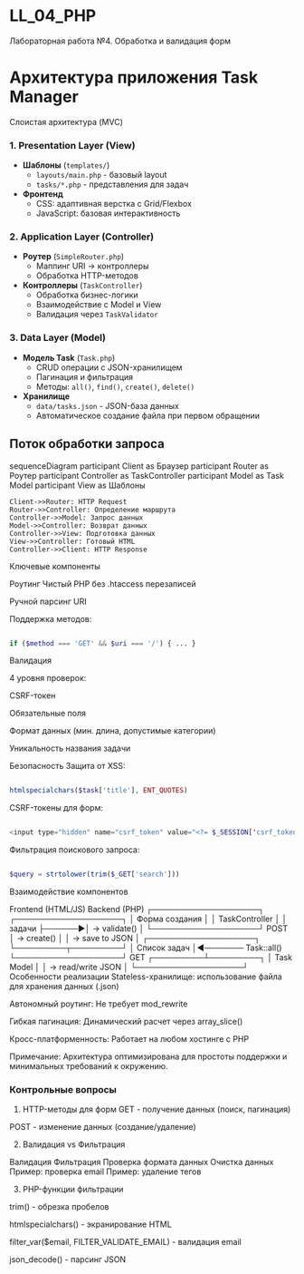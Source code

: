 # LL_04_PHP

Лабораторная работа №4. Обработка и валидация форм

# Архитектура приложения Task Manager

Слоистая архитектура (MVC)

### 1. Presentation Layer (View)

- **Шаблоны** (`templates/`)
  - `layouts/main.php` - базовый layout
  - `tasks/*.php` - представления для задач
- **Фронтенд**
  - CSS: адаптивная верстка с Grid/Flexbox
  - JavaScript: базовая интерактивность

### 2. Application Layer (Controller)

- **Роутер** (`SimpleRouter.php`)
  - Маппинг URI → контроллеры
  - Обработка HTTP-методов
- **Контроллеры** (`TaskController`)
  - Обработка бизнес-логики
  - Взаимодействие с Model и View
  - Валидация через `TaskValidator`

### 3. Data Layer (Model)

- **Модель Task** (`Task.php`)
  - CRUD операции с JSON-хранилищем
  - Пагинация и фильтрация
  - Методы: `all()`, `find()`, `create()`, `delete()`
- **Хранилище**
  - `data/tasks.json` - JSON-база данных
  - Автоматическое создание файла при первом обращении

## Поток обработки запроса

sequenceDiagram
    participant Client as Браузер
    participant Router as Роутер
    participant Controller as TaskController
    participant Model as Task Model
    participant View as Шаблоны

    Client->>Router: HTTP Request
    Router->>Controller: Определение маршрута
    Controller->>Model: Запрос данных
    Model->>Controller: Возврат данных
    Controller->>View: Подготовка данных
    View->>Controller: Готовый HTML
    Controller->>Client: HTTP Response
    
Ключевые компоненты

Роутинг
Чистый PHP без .htaccess перезаписей

Ручной парсинг URI

Поддержка методов:

```php

if ($method === 'GET' && $uri === '/') { ... }

```

Валидация

4 уровня проверок:

CSRF-токен

Обязательные поля

Формат данных (мин. длина, допустимые категории)

Уникальность названия задачи

Безопасность
Защита от XSS:

```php

htmlspecialchars($task['title'], ENT_QUOTES)

```

CSRF-токены для форм:

```php

<input type="hidden" name="csrf_token" value="<?= $_SESSION['csrf_token'] ?>">

```

Фильтрация поискового запроса:

```php

$query = strtolower(trim($_GET['search']))

```

Взаимодействие компонентов

   Frontend (HTML/JS)          Backend (PHP)
┌───────────────────┐       ┌───────────────────┐
│ Форма создания    │       │ TaskController    │
│ задачи            ├──────►│ → validate()      │
└───────────────────┘ POST  │ → create()        │
                            │ → save to JSON    │
┌───────────────────┐       └─────────┬─────────┘
│ Список задач      │◄─────── Task::all()
└───────────────────┘ GET   ┌─────────┴─────────┐
                            │ Task Model        │
                            │ → read/write JSON │
                            └───────────────────┘
Особенности реализации
Stateless-хранилище: использование файла для хранения данных (.json)

Автономный роутинг: Не требует mod_rewrite

Гибкая пагинация: Динамический расчет через array_slice()

Кросс-платформенность: Работает на любом хостинге с PHP

Примечание: Архитектура оптимизирована для простоты поддержки и минимальных требований к окружению.

### Контрольные вопросы

1. HTTP-методы для форм
GET - получение данных (поиск, пагинация)

POST - изменение данных (создание/удаление)

2. Валидация vs Фильтрация
   
Валидация	Фильтрация
Проверка формата данных	Очистка данных
Пример: проверка email	Пример: удаление тегов


3. PHP-функции фильтрации
   
trim() - обрезка пробелов

htmlspecialchars() - экранирование HTML

filter_var($email, FILTER_VALIDATE_EMAIL) - валидация email

json_decode() - парсинг JSON

